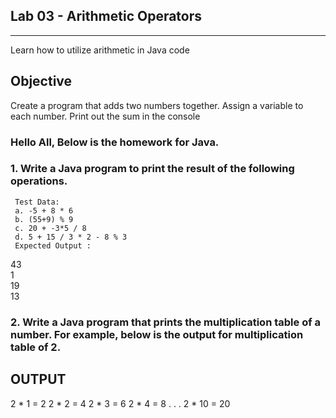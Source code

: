 ## Lab 03 - Arithmetic Operators
___

Learn how to utilize arithmetic in Java code

## Objective
Create a program that adds two numbers together. Assign a variable to each number. Print out the sum in the console

### Hello All, Below is the homework for Java.
###  1.  Write a Java program to print the result of the following operations.
     Test Data:
     a. -5 + 8 * 6
     b. (55+9) % 9
     c. 20 + -3*5 / 8
     d. 5 + 15 / 3 * 2 - 8 % 3
     Expected Output :
43   
1   
19   
13
### 2. Write a Java program that prints the multiplication table of a number. For example, below is the output for multiplication table of 2.
OUTPUT
----------
2 * 1 = 2
2 * 2 = 4
2 * 3 = 6
2 * 4 = 8
.
.
.
2 * 10 = 20

